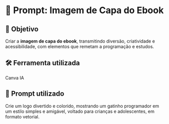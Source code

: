 # 📝 Prompt: Imagem de Capa do Ebook

## 🎯 Objetivo
Criar a **imagem de capa do ebook**, transmitindo diversão, criatividade e acessibilidade, com elementos que remetam a programação e estudos.

## 🛠️ Ferramenta utilizada
Canva IA

## 💬 Prompt utilizado
Crie um logo divertido e colorido, mostrando um gatinho programador em um estilo simples e amigável, voltado para crianças e adolescentes, em formato vetorial.
